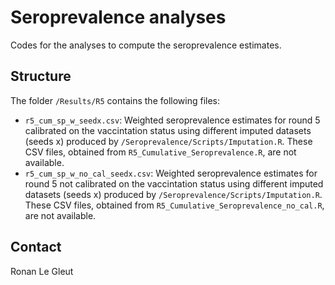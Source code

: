 # Seroprevalence analyses

Codes for the analyses to compute the seroprevalence estimates. 

## Structure

The folder `/Results/R5` contains the following files:

* `r5_cum_sp_w_seedx.csv`: Weighted seroprevalence estimates for round 5 calibrated on the vaccintation status using different imputed datasets (seeds x) produced by `/Seroprevalence/Scripts/Imputation.R`. These CSV files, obtained from `R5_Cumulative_Seroprevalence.R`, are not available.
* `r5_cum_sp_w_no_cal_seedx.csv`: Weighted seroprevalence estimates for round 5 not calibrated on the vaccintation status using different imputed datasets (seeds x) produced by `/Seroprevalence/Scripts/Imputation.R`. These CSV files, obtained from `R5_Cumulative_Seroprevalence_no_cal.R`, are not available. 


## Contact

Ronan Le Gleut

